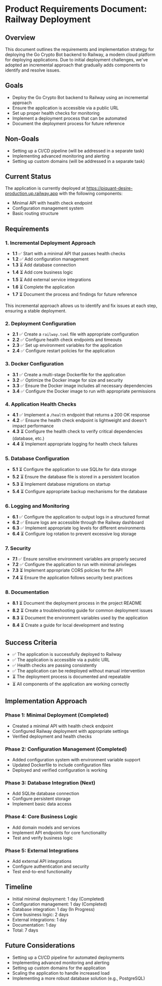 # Product Requirements Document: Railway Deployment

## Overview
This document outlines the requirements and implementation strategy for deploying the Go Crypto Bot backend to Railway, a modern cloud platform for deploying applications. Due to initial deployment challenges, we've adopted an incremental approach that gradually adds components to identify and resolve issues.

## Goals
- Deploy the Go Crypto Bot backend to Railway using an incremental approach
- Ensure the application is accessible via a public URL
- Set up proper health checks for monitoring
- Implement a deployment process that can be automated
- Document the deployment process for future reference

## Non-Goals
- Setting up a CI/CD pipeline (will be addressed in a separate task)
- Implementing advanced monitoring and alerting
- Setting up custom domains (will be addressed in a separate task)

## Current Status
The application is currently deployed at https://piquant-desire-production.up.railway.app with the following components:
- Minimal API with health check endpoint
- Configuration management system
- Basic routing structure

## Requirements

### 1. Incremental Deployment Approach
- **1.1** ✅ Start with a minimal API that passes health checks
- **1.2** ✅ Add configuration management
- **1.3** ⏳ Add database connection
- **1.4** ⏳ Add core business logic
- **1.5** ⏳ Add external service integrations
- **1.6** ⏳ Complete the application
- **1.7** ⏳ Document the process and findings for future reference

This incremental approach allows us to identify and fix issues at each step, ensuring a stable deployment.

### 2. Deployment Configuration
- **2.1** ✅ Create a `railway.toml` file with appropriate configuration
- **2.2** ✅ Configure health check endpoints and timeouts
- **2.3** ✅ Set up environment variables for the application
- **2.4** ✅ Configure restart policies for the application

### 3. Docker Configuration
- **3.1** ✅ Create a multi-stage Dockerfile for the application
- **3.2** ✅ Optimize the Docker image for size and security
- **3.3** ✅ Ensure the Docker image includes all necessary dependencies
- **3.4** ✅ Configure the Docker image to run with appropriate permissions

### 4. Application Health Checks
- **4.1** ✅ Implement a `/health` endpoint that returns a 200 OK response
- **4.2** ✅ Ensure the health check endpoint is lightweight and doesn't impact performance
- **4.3** ⏳ Configure the health check to verify critical dependencies (database, etc.)
- **4.4** ⏳ Implement appropriate logging for health check failures

### 5. Database Configuration
- **5.1** ⏳ Configure the application to use SQLite for data storage
- **5.2** ⏳ Ensure the database file is stored in a persistent location
- **5.3** ⏳ Implement database migrations on startup
- **5.4** ⏳ Configure appropriate backup mechanisms for the database

### 6. Logging and Monitoring
- **6.1** ✅ Configure the application to output logs in a structured format
- **6.2** ✅ Ensure logs are accessible through the Railway dashboard
- **6.3** ✅ Implement appropriate log levels for different environments
- **6.4** ⏳ Configure log rotation to prevent excessive log storage

### 7. Security
- **7.1** ✅ Ensure sensitive environment variables are properly secured
- **7.2** ✅ Configure the application to run with minimal privileges
- **7.3** ⏳ Implement appropriate CORS policies for the API
- **7.4** ⏳ Ensure the application follows security best practices

### 8. Documentation
- **8.1** ⏳ Document the deployment process in the project README
- **8.2** ⏳ Create a troubleshooting guide for common deployment issues
- **8.3** ⏳ Document the environment variables used by the application
- **8.4** ⏳ Create a guide for local development and testing

## Success Criteria
- ✅ The application is successfully deployed to Railway
- ✅ The application is accessible via a public URL
- ✅ Health checks are passing consistently
- ✅ The application can be redeployed without manual intervention
- ⏳ The deployment process is documented and repeatable
- ⏳ All components of the application are working correctly

## Implementation Approach

### Phase 1: Minimal Deployment (Completed)
- Created a minimal API with health check endpoint
- Configured Railway deployment with appropriate settings
- Verified deployment and health checks

### Phase 2: Configuration Management (Completed)
- Added configuration system with environment variable support
- Updated Dockerfile to include configuration files
- Deployed and verified configuration is working

### Phase 3: Database Integration (Next)
- Add SQLite database connection
- Configure persistent storage
- Implement basic data access

### Phase 4: Core Business Logic
- Add domain models and services
- Implement API endpoints for core functionality
- Test and verify business logic

### Phase 5: External Integrations
- Add external API integrations
- Configure authentication and security
- Test end-to-end functionality

## Timeline
- Initial minimal deployment: 1 day (Completed)
- Configuration management: 1 day (Completed)
- Database integration: 1 day (In Progress)
- Core business logic: 2 days
- External integrations: 1 day
- Documentation: 1 day
- Total: 7 days

## Future Considerations
- Setting up a CI/CD pipeline for automated deployments
- Implementing advanced monitoring and alerting
- Setting up custom domains for the application
- Scaling the application to handle increased load
- Implementing a more robust database solution (e.g., PostgreSQL)
